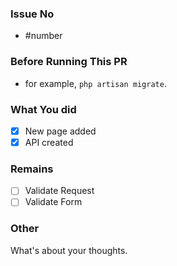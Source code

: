 ### Issue No

-   #number

### Before Running This PR

-   for example, `php artisan migrate`.

### What You did

-   [x] New page added
-   [x] API created

### Remains

-   [ ] Validate Request
-   [ ] Validate Form

### Other

What's about your thoughts.

